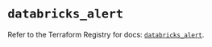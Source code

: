 # `databricks_alert`

Refer to the Terraform Registry for docs: [`databricks_alert`](https://registry.terraform.io/providers/databricks/databricks/1.70.0/docs/resources/alert).
